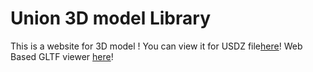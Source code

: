 # Union 3D model Library
This is a website for 3D model !
You can view it for USDZ file[here](USDZ_Viewer_Final.html)!
Web Based GLTF viewer [here](GLTF_Viewer_Final.html)!
